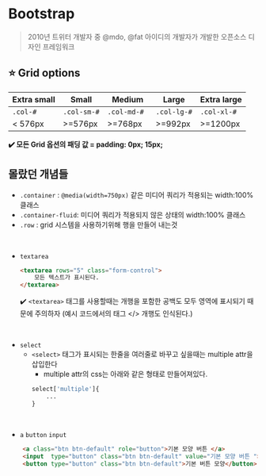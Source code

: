 # Bootstrap
> 2010년 트위터 개발자 중 @mdo, @fat 아이디의 개발자가 개발한 오픈소스 디자인 프레임워크

## ⭐ Grid options

|Extra small   |Small   |Medium   |Large   |Extra large		|
|---|---|---|---|---|
|`.col-# `  |`.col-sm-#`   |`.col-md-# `  |`.col-lg-#`   |`.col-xl-#`   |
|< 576px   |>=576px   |>=768px   |>=992px   |>=1200px		|

**✔️ 모든 Grid 옵션의 패딩 값 = padding: 0px; 15px;**

## 몰랐던 개념들

- `.container` : `@media(width=750px)` 같은 미디어 쿼리가 적용되는 width:100% 클래스
- `.container-fluid`: 미디어 쿼리가 적용되지 않은 상태의 width:100% 클래스
- `.row` : grid 시스템을 사용하기위해 행을 만들어 내는것

<br>

- `textarea`
	```html
	<textarea rows="5" class="form-control">
		모든 텍스트가 표시된다.
	</textarea>
	```
	✔️ `<textarea>` 태그를 사용할때는 개행을 포함한 공백도 모두 영역에 표시되기 때문에 주의하자 (예시 코드에서의 태그 </> 개행도 인식된다.)

<br>

- `select`
	- `<select>` 태그가 표시되는 한줄을 여러줄로 바꾸고 싶을때는 multiple attr을 삽입한다
		- multiple attr의 css는 아래와 같은 형태로 만들어져있다.
		```css
		select['multiple']{
			...
		}
		```

<br>

- `a` `button` `input`

```html
	<a class="btn btn-default" role="button">기본 모양 버튼 </a>
	<input  type="button" class="btn btn-default" value="기본 모양 버튼 ">
	<button type="button" class="btn btn-default">기본 버튼 모양</button>
```
